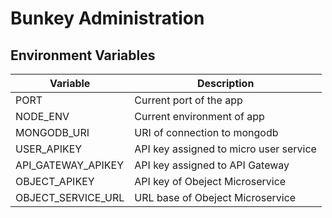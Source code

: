 # Bunkey Administration

## Environment Variables

| Variable | Description |
| ------ | ------ |
| PORT | Current port of the app |
| NODE_ENV | Current environment of app |
| MONGODB_URI | URI of connection to mongodb |
| USER_APIKEY | API key assigned to micro user service |
| API_GATEWAY_APIKEY | API key assigned to API Gateway |
| OBJECT_APIKEY | API key of Obeject Microservice |
| OBJECT_SERVICE_URL | URL base of Obeject Microservice |

